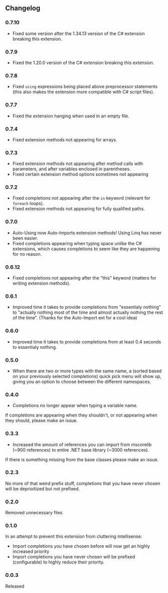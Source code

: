 
## Changelog

### 0.7.10
- Fixed some version after the 1.34.13 version of the C# extension breaking this extension.

### 0.7.9
- Fixed the 1.20.0 version of the C# extension breaking this extension.

### 0.7.8
- Fixed `using` expressions being placed above preprocessor statements (this also makes the extension more compatible with C# script files).

### 0.7.7
- Fixed the extension hanging when used in an empty file.

### 0.7.4 
- Fixed extension methods not appearing for arrays.

### 0.7.3 
- Fixed extension methods not appearing after method calls with parameters, and after variables enclosed in parentheses. 
- Fixed certain extension method options sometimes not appearing 

### 0.7.2
- Fixed completions not appearing after the `in` keyword (relevant for `foreach` loops).
- Fixed extension methods not appearing for fully qualified paths. 

### 0.7.0
- Auto-Using now Auto-Imports extension methods! Using Linq has never been easier.
- Fixed completions appearing when typing space unlike the C# extensions, which causes completions to seem like they are happening for no reason.

### 0.6.12
- Fixed completions not appearing after the "this" keyword (matters for writing extension methods).

### 0.6.1
- Improved time it takes to provide completions from "essentialy nothing" to "actually nothing most of the time and almost actually nothing the rest of the time". (Thanks for the Auto-Import ext for a cool idea)

### 0.6.0
- Improved time it takes to provide completions from at least 0.4 seconds to essentialy nothing.

### 0.5.0 
- When there are two or more types with the same name, a (sorted based on your previously selected completions) quick pick menu will show up, giving you an option to choose between the different namespaces. 

### 0.4.0 
- Completions no longer appear when typing a variable name.

If completions are appearing when they shouldn't, or not appearing when they should, please make an issue. 

### 0.3.3
- Increased the amount of references you can import from mscorelib (~900 references) to entire .NET base library (~3000 references).

If there is something missing from the base classes please make an issue.

### 0.2.3 
No more of that weird prefix stuff, completions that you have never chosen will be deprioitized but not prefixed. 

### 0.2.0
Removed unnecessary files

### 0.1.0
In an attempt to prevent this extension from cluttering Intellisense:
- Import completions you have chosen before will now get an highly increased priority
- Import completions you have never chosen will be prefixed (configurable) to highly reduce their priority.

### 0.0.3
Released
